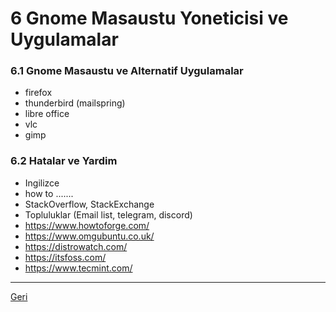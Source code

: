# 6 Gnome Masaustu Yoneticisi ve Uygulamalar

### 6.1 Gnome Masaustu ve Alternatif Uygulamalar
* firefox
* thunderbird (mailspring)
* libre office
* vlc
* gimp

### 6.2 Hatalar ve Yardim
* Ingilizce
* how to .......
* StackOverflow, StackExchange
* Topluluklar (Email list, telegram, discord)
* https://www.howtoforge.com/
* https://www.omgubuntu.co.uk/
* https://distrowatch.com/
* https://itsfoss.com/
* https://www.tecmint.com/

---

[Geri](README.md)